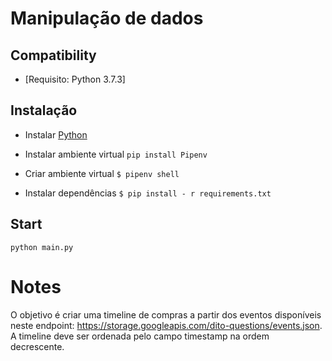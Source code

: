# Manipulação de dados


## Compatibility
* [Requisito: Python 3.7.3]

## Instalação
  - Instalar [Python](https://www.python.org/downloads/)  
 
  - Instalar ambiente virtual `pip install Pipenv`
  - Criar ambiente virtual `$ pipenv shell` 
  - Instalar dependências  `$ pip install - r requirements.txt`

 

## Start 
`python main.py`


Notes
=================
O objetivo é criar uma timeline de compras a partir dos eventos disponíveis neste
endpoint: https://storage.googleapis.com/dito-questions/events.json.
A timeline deve ser ordenada pelo campo timestamp na ordem decrescente.

